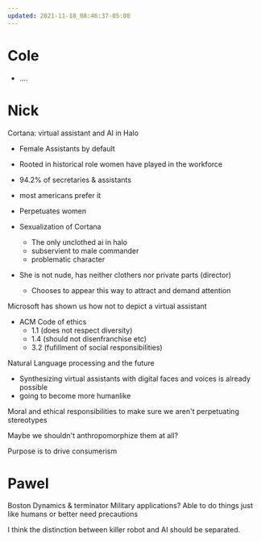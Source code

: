 ```yaml
---
updated: 2021-11-18_08:46:37-05:00
---
```

# Cole
* ....

# Nick
Cortana: virtual assistant and AI in Halo
* Female Assistants by default
* Rooted in historical role women have played in the workforce
* 94.2% of secretaries & assistants
* most americans prefer it
* Perpetuates women

* Sexualization of Cortana
	* The only unclothed ai in halo
	* subservient to male commander
	* problematic character

* She is not nude, has neither clothers nor private parts (director)
	* Chooses to appear this way to attract and demand attention

Microsoft has shown us how not to depict a virtual assistant

* ACM Code of ethics
	* 1.1 (does not respect diversity)
	* 1.4 (should not disenfranchise etc)
	* 3.2 (fufillment of social responsibilities)

Natural Language processing and the future
* Synthesizing virtual assistants with digital faces and voices is already possible
* going to become more humanlike

Moral and ethical responsibilities to make sure we aren't perpetuating stereotypes

Maybe we shouldn't anthropomorphize them at all?

Purpose is to drive consumerism

# Pawel
Boston Dynamics & terminator
Military applications?
Able to do things just like humans or better
need precautions

I think the distinction between killer robot and AI should be separated. 
